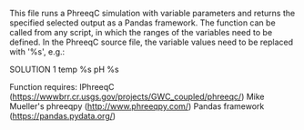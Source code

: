 This file runs a PhreeqC simulation with variable parameters and returns the specified selected output as a Pandas framework. The function can be called from any script, in which the ranges of the variables need to be defined. In the PhreeqC source file, the variable values need to be replaced with '%s', e.g.:

SOLUTION 1
    temp      %s
    pH        %s

Function requires:
IPhreeqC (https://wwwbrr.cr.usgs.gov/projects/GWC_coupled/phreeqc/)
Mike Mueller's phreeqpy (http://www.phreeqpy.com/)
Pandas framework (https://pandas.pydata.org/)

